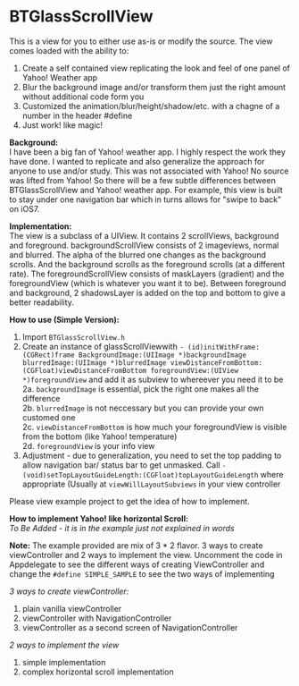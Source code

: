 BTGlassScrollView
=================

This is a view for you to either use as-is or modify the source. The view comes loaded with the ability to:

1. Create a self contained view replicating the look and feel of one panel of Yahoo! Weather app
2. Blur the background image and/or transform them just the right amount without additional code form you
3. Customized the animation/blur/height/shadow/etc. with a chagne of a number in the header #define
4. Just work! like magic! 

**Background:**  
I have been a big fan of Yahoo! weather app. I highly respect the work they have done. I wanted to replicate and also generalize the approach for anyone to use and/or study. This was not associated with Yahoo! No source was lifted from Yahoo! So there will be a few subtle differences between BTGlassScrollView and Yahoo! weather app. For example, this view is built to stay under one navigation bar which in turns allows for "swipe to back" on iOS7.

**Implementation:**  
The view is a subclass of a UIView. It contains 2 scrollViews, background and foreground. backgroundScrollView consists of 2 imageviews, normal and blurred. The alpha of the blurred one changes as the background scrolls. And the background scrolls as the foreground scrolls (at a different rate). The foregroundScrollView consists of maskLayers (gradient) and the foregroundView (which is whatever you want it to be). Between foreground and background, 2 shadowsLayer is added on the top and bottom to give a better readability.

**How to use (Simple Version):**

1. Import `BTGlassScrollView.h`  
2. Create an instance of glassScrollViewwith `- (id)initWithFrame:(CGRect)frame BackgroundImage:(UIImage *)backgroundImage blurredImage:(UIImage *)blurredImage viewDistanceFromBottom:(CGFloat)viewDistanceFromBottom foregroundView:(UIView *)foregroundView` and add it as subview to whereever you need it to be  
  2a. `backgroundImage` is essential, pick the right one makes all the difference  
  2b. `blurredImage` is not neccessary but you can provide your own customed one  
  2c. `viewDistanceFromBottom` is how much your foregroundView is visible from the bottom (like Yahoo! temperature)  
  2d. `foregroundView` is your info view  
4. Adjustment - due to generalization, you need to set the top padding to allow navigation bar/ status bar to get unmasked. Call `- (void)setTopLayoutGuideLength:(CGFloat)topLayoutGuideLength` where appropriate (Usually at `viewWillLayoutSubviews` in your view controller  

Please view example project to get the idea of how to implement. 

**How to implement Yahoo! like horizontal Scroll:**  
*To Be Added - it is in the example just not explained in words*  

**Note:**
The example provided are mix of 3 * 2 flavor. 3 ways to create viewController and 2 ways to implement the view. Uncomment the code in Appdelegate to see the different ways of creating ViewController and change the `#define SIMPLE_SAMPLE` to see the two ways of implementing

*3 ways to create viewController:*

1. plain vanilla viewController
2. viewController with NavigationController
3. viewController as a second screen of NavigationController

*2 ways to implement the view*

1. simple implementation
2. complex horizontal scroll implementation
